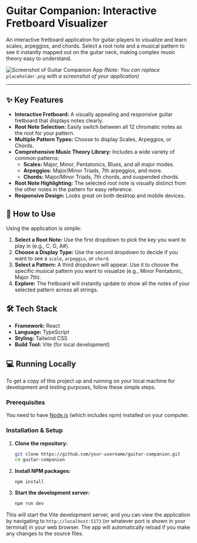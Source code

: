 # Guitar Companion: Interactive Fretboard Visualizer

An interactive fretboard application for guitar players to visualize and learn scales, arpeggios, and chords. Select a root note and a musical pattern to see it instantly mapped out on the guitar neck, making complex music theory easy to understand.

![Screenshot of Guitar Companion App](placeholder.png)
*(Note: You can replace `placeholder.png` with a screenshot of your application)*

---

## ✨ Key Features

- **Interactive Fretboard:** A visually appealing and responsive guitar fretboard that displays notes clearly.
- **Root Note Selection:** Easily switch between all 12 chromatic notes as the root for your pattern.
- **Multiple Pattern Types:** Choose to display Scales, Arpeggios, or Chords.
- **Comprehensive Music Theory Library:** Includes a wide variety of common patterns:
    - **Scales:** Major, Minor, Pentatonics, Blues, and all major modes.
    - **Arpeggios:** Major/Minor Triads, 7th arpeggios, and more.
    - **Chords:** Major/Minor Triads, 7th chords, and suspended chords.
- **Root Note Highlighting:** The selected root note is visually distinct from the other notes in the pattern for easy reference.
- **Responsive Design:** Looks great on both desktop and mobile devices.

## 🚀 How to Use

Using the application is simple:

1.  **Select a Root Note:** Use the first dropdown to pick the key you want to play in (e.g., C, G, A#).
2.  **Choose a Display Type:** Use the second dropdown to decide if you want to see a `scale`, `arpeggio`, or `chord`.
3.  **Select a Pattern:** A third dropdown will appear. Use it to choose the specific musical pattern you want to visualize (e.g., Minor Pentatonic, Major 7th).
4.  **Explore:** The fretboard will instantly update to show all the notes of your selected pattern across all strings.

## 🛠️ Tech Stack

- **Framework:** React
- **Language:** TypeScript
- **Styling:** Tailwind CSS
- **Build Tool:** Vite (for local development)

## 💻 Running Locally

To get a copy of this project up and running on your local machine for development and testing purposes, follow these simple steps.

### Prerequisites

You need to have [Node.js](https://nodejs.org/en/) (which includes npm) installed on your computer.

### Installation & Setup

1.  **Clone the repository:**
    ```sh
    git clone https://github.com/your-username/guitar-companion.git
    cd guitar-companion
    ```

2.  **Install NPM packages:**
    ```sh
    npm install
    ```

3.  **Start the development server:**
    ```sh
    npm run dev
    ```

This will start the Vite development server, and you can view the application by navigating to `http://localhost:5173` (or whatever port is shown in your terminal) in your web browser. The app will automatically reload if you make any changes to the source files.
